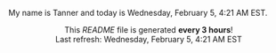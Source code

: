 My name is Tanner and today is Wednesday, February 5, 4:21 AM EST.

<p align="center">This <i>README</i> file is generated <b>every 3 hours</b>!</br>Last refresh: Wednesday, February 5, 4:21 AM EST<br /></p>
